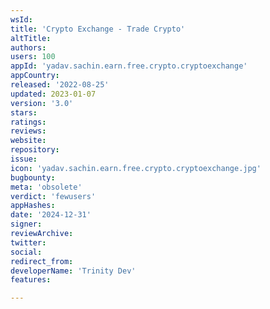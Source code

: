 ```yaml
---
wsId: 
title: 'Crypto Exchange - Trade Crypto'
altTitle: 
authors: 
users: 100
appId: 'yadav.sachin.earn.free.crypto.cryptoexchange'
appCountry: 
released: '2022-08-25'
updated: 2023-01-07
version: '3.0'
stars: 
ratings: 
reviews: 
website: 
repository: 
issue: 
icon: 'yadav.sachin.earn.free.crypto.cryptoexchange.jpg'
bugbounty: 
meta: 'obsolete'
verdict: 'fewusers'
appHashes: 
date: '2024-12-31'
signer: 
reviewArchive: 
twitter: 
social: 
redirect_from: 
developerName: 'Trinity Dev'
features: 

---
```


